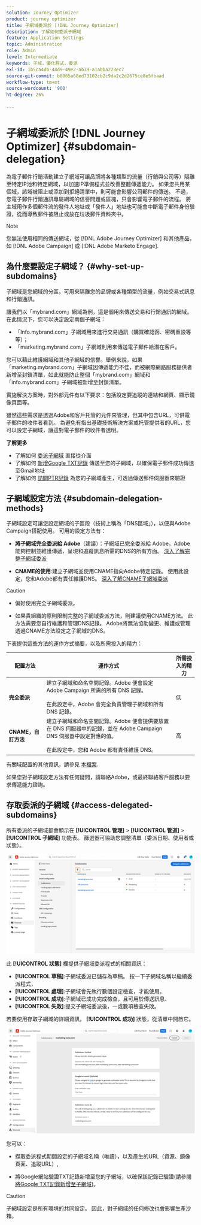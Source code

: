 ```yaml
---
solution: Journey Optimizer
product: journey optimizer
title: 子網域委派於 [!DNL Journey Optimizer]
description: 了解如何委派子網域
feature: Application Settings
topic: Administration
role: Admin
level: Intermediate
keywords: 子域，優化程式，委派
exl-id: 1b5ca4db-44d9-49e2-ab39-a1abba223ec7
source-git-commit: b8065a68ed73102cb2c9da2c2d2675ce8e5fbaad
workflow-type: tm+mt
source-wordcount: '900'
ht-degree: 26%

---
```


# 子網域委派於 [!DNL Journey Optimizer] {#subdomain-delegation}

為電子郵件行銷活動建立子網域可讓品牌將各種類型的流量（行銷與公司等）隔離至特定IP池和特定網域，以加速IP準備程式並改善整體傳遞能力。 如果您共用某個域，該域被阻止或添加到拒絕清單中，則可能會影響公司郵件的傳送。 不過，您電子郵件行銷通訊專屬網域的信譽問題或區塊，只會影響電子郵件的流程。 將主域用作多個郵件流的發件人地址或「發件人」地址也可能會中斷電子郵件身份驗證，從而導致郵件被阻止或放在垃圾郵件資料夾中。

>[!NOTE]
>
>您無法使用相同的傳送網域，從 [!DNL Adobe Journey Optimizer] 和其他產品，如 [!DNL Adobe Campaign] 或 [!DNL Adobe Marketo Engage].

## 為什麼要設定子網域？ {#why-set-up-subdomains}

子網域是您網域的分區，可用來隔離您的品牌或各種類型的流量，例如交易式訊息和行銷通訊。

讓我們以「mybrand.com」網域為例，這是個用來傳送交易和行銷通訊的網域。在此情況下，您可以決定設定兩個子網域：

* 「Info.mybrand.com」子網域用來進行交易通訊（購買確認函、密碼重設等等）；
* 「marketing.mybrand.com」子網域則用來傳送電子郵件給潛在客戶。

您可以藉此維護網域和其他子網域的信譽。舉例來說，如果「marketing.mybrand.com」子網域因傳遞能力不佳，而被網際網路服務提供者新增至封鎖清單，如此就能防止整個「mybrand.com」網域和「info.mybrand.com」子網域被新增至封鎖清單。

實施解決方案時，對外部元件有以下要求：包括設定要追蹤的連結和網頁、顯示鏡像頁面等。

雖然這些需求是透過Adobe和客戶托管的元件來管理，但其中包含URL，可供電子郵件的收件者看到。 為避免有指出基礎技術解決方案或托管提供者的URL，您可以設定子網域，讓這對電子郵件的收件者透明。

**了解更多**

* 了解如何 [委派子網域](delegate-subdomain.md) 直接從介面
* 了解如何 [新增Google TXT記錄](google-txt.md) 傳送至您的子網域，以確保電子郵件成功傳送至Gmail地址
* 了解如何 [訪問PTR記錄](ptr-records.md) 為您的子網域產生，可透過傳送郵件伺服器來驗證

## 子網域設定方法 {#subdomain-delegation-methods}

子網域設定可讓您設定網域的子區段（技術上稱為「DNS區域」），以便與Adobe Campaign搭配使用。 可用的設定方法有：

* **將子網域完全委派給 Adobe**（建議）：子網域已完全委派給 Adobe。Adobe能夠控制並維護傳遞、呈現和追蹤訊息所需的DNS的所有方面。 [深入了解完整子網域委派](delegate-subdomain.md#full-subdomain-delegation)

* **CNAME的使用**:建立子網域並使用CNAME指向Adobe特定記錄。 使用此設定，您和Adobe都有責任維護DNS。 [深入了解CNAME子網域委派](delegate-subdomain.md#cname-subdomain-delegation)

>[!CAUTION]
>
>* 偏好使用完全子網域委派。
>
>* 如果貴組織的原則限制完整的子網域委派方法，則建議使用CNAME方法。 此方法需要您自行維護和管理DNS記錄。 Adobe將無法協助變更、維護或管理透過CNAME方法設定之子網域的DNS。


下表提供這些方法的運作方式摘要，以及所需投入的精力：

| 配置方法 | 運作方式 | 所需投入的精力 |
|---|---|---|
| **完全委派** | 建立子網域和命名空間記錄。Adobe 便會設定 Adobe Campaign 所需的所有 DNS 記錄。<br/><br/>在此設定中，Adobe 會完全負責管理子網域和所有 DNS 記錄。 | 低 |
| **CNAME，自訂方法** | 建立子網域和命名空間記錄。Adobe 便會提供要放置在 DNS 伺服器中的記錄，並在 Adobe Campaign DNS 伺服器中設定對應的值。<br/><br/>在此設定中，您和 Adobe 都有責任維護 DNS。 | 高 |

有關域配置的其他資訊，請參見 [本檔案](https://experienceleague.adobe.com/docs/deliverability-learn/deliverability-best-practice-guide/additional-resources/product-specific-resources/campaign/ac-domain-name-setup.html).

如果您對子網域設定方法有任何疑問，請聯絡Adobe，或最終聯絡客戶服務以要求傳遞能力諮詢。

## 存取委派的子網域 {#access-delegated-subdomains}

所有委派的子網域都會顯示在 **[!UICONTROL 管理]** > **[!UICONTROL 管道]** > **[!UICONTROL 子網域]** 功能表。 篩選器可協助您調整清單（委派日期、使用者或狀態）。

![](assets/subdomain-list.png)

此 **[!UICONTROL 狀態]** 欄提供子網域委派程式的相關資訊：

* **[!UICONTROL 草稿]**:子網域委派已儲存為草稿。 按一下子網域名稱以繼續委派程式，
* **[!UICONTROL 處理]**:子網域會先執行數個設定檢查，才能使用。
* **[!UICONTROL 成功]**:子網域已成功完成檢查，且可用於傳送訊息、
* **[!UICONTROL 失敗]**:提交子網域委派後，一或數項檢查失敗。

若要使用存取子網域的詳細資訊， **[!UICONTROL 成功]** 狀態，從清單中開啟它。

![](assets/subdomain-delegated.png)

您可以：

* 擷取委派程式期間設定的子網域名稱（唯讀），以及產生的URL（資源、鏡像頁面、追蹤URL）,

* 將Google網站驗證TXT記錄新增至您的子網域，以確保該記錄已驗證(請參閱 [將Google TXT記錄新增至子網域](google-txt.md))。


>[!CAUTION]
>
>子網域設定是所有環境的共同設定。 因此，對子網域的任何修改也會影響生產沙箱。
